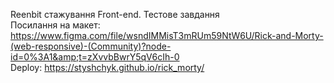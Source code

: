 Reenbit стажування Front-end. Тестове завдання  
Посилання на макет: https://www.figma.com/file/wsndIMMisT3mRUm59NtW6U/Rick-and-Morty-(web-responsive)-(Community)?node-id=0%3A1&amp;t=zXvvbBwrY5qV6cIh-0  
Deploy: https://styshchyk.github.io/rick_morty/

